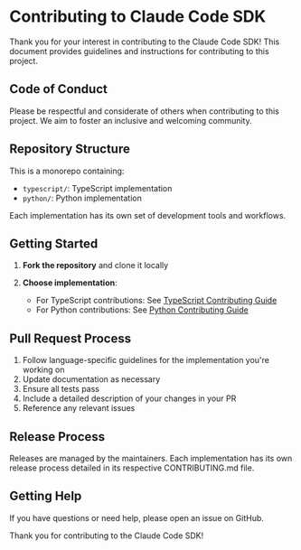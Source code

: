 # Contributing to Claude Code SDK

Thank you for your interest in contributing to the Claude Code SDK! This document provides guidelines and instructions for contributing to this project.

## Code of Conduct

Please be respectful and considerate of others when contributing to this project. We aim to foster an inclusive and welcoming community.

## Repository Structure

This is a monorepo containing:

- `typescript/`: TypeScript implementation
- `python/`: Python implementation

Each implementation has its own set of development tools and workflows.

## Getting Started

1. **Fork the repository** and clone it locally

2. **Choose implementation**:
   - For TypeScript contributions: See [TypeScript Contributing Guide](typescript/CONTRIBUTING.md)
   - For Python contributions: See [Python Contributing Guide](python/CONTRIBUTING.md)

## Pull Request Process

1. Follow language-specific guidelines for the implementation you're working on
2. Update documentation as necessary
3. Ensure all tests pass
4. Include a detailed description of your changes in your PR
5. Reference any relevant issues

## Release Process

Releases are managed by the maintainers. Each implementation has its own release process detailed in its respective CONTRIBUTING.md file.

## Getting Help

If you have questions or need help, please open an issue on GitHub.

Thank you for contributing to the Claude Code SDK!